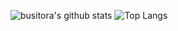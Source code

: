 ![busitora's github stats](https://github-readme-stats.vercel.app/api?username=busitora&count_private=true&show_icons=true&theme=radical)
![Top Langs](https://github-readme-stats.vercel.app/api/top-langs/?username=busitora&theme=radical)


